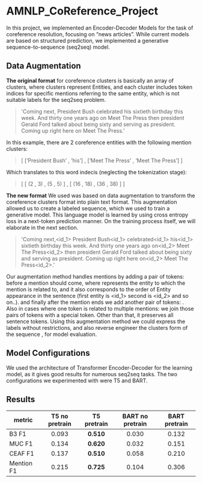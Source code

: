 # AMNLP_CoReference_Project
In this project, we implemented an Encoder-Decoder Models for the task of coreference resolution, focusing on “news articles”. While current models are based on structured prediction, we implemented a generative sequence-to-sequence (seq2seq) model.

## Data Augmentation
**The original format** for coreference clusters is basically an array of clusters, where clusters represent Entities, and each cluster includes token indices for specific mentions referring to the same entity, which is not suitable labels for the seq2seq problem.

>'Coming next, President Bush celebrated his sixtieth birthday this week. And thirty one years ago on Meet The Press then president Gerald Ford talked about being sixty and serving as president. Coming up right here on Meet The Press.'

In this example, there are 2 coreference entities with the following mention clusters: 

>[ [‘President Bush’ , ’his’] , [‘Meet The Press’ , ‘Meet The Press’] ]


Which translates to this word indecis (neglecting the tokenization stage):

>[ [ (2 , 3) , (5 , 5) ] , [ (16 , 18) , (36 , 38) ] ]

**The new format** We used was based on data augmentation to transform the coreference clusters format into plain text format. This augmentation allowed us to create a labeled sequence, which we used to train a generative model. This language model is learned by using cross entropy loss in a next-token prediction manner. On the training process itself, we will elaborate in the next section.

>'Coming next,<start><id_1> President Bush<id_1><end> celebrated<start><id_1> his<id_1><end> sixtieth birthday this week. And thirty one years ago on<start><id_2> Meet The Press<id_2><end> then president Gerald Ford talked about being sixty and serving as president. Coming up right here on<start><id_2> Meet The Press<id_2><end>.'

Our augmentation method handles mentions by adding a pair of tokens:  <start> <id> before a mention should come, where <id> represents the entity to which the mention is related to, and it also corresponds to the order of Entity appearance in the sentence (first entity is <id_1> second is <id_2> and so on..). and finally after the mention ends we add another pair of tokens: <id> <end>. Also in cases where one token is related to multiple mentions: we join those pairs of tokens with a special <or> token. Other than that, it preserves all sentence tokens.
Using this augmentation method we could express the labels without restrictions, and also reverse engineer the clusters form of the sequence , for model evaluation.
  
## Model Configurations
We used the architecture of Transformer Encoder-Decoder for the learning model, as it gives good results for numerous seq2seq tasks. The two configurations we experimented with were T5 and BART.
  
## Results
  
| metric        | T5 no pretrain  | T5 pretrain  | BART no pretrain  | BART pretrain |
| ------------- | :--------------:| :-----------:|:-----------------:|:-------------:|
| B3 F1         | 0.093           | **0.510**    | 0.030             | 0.132         |
| MUC F1        | 0.134           | **0.620**    | 0.032             | 0.151         |
| CEAF F1       | 0.137           | **0.510**    | 0.058             | 0.210         |
| Mention F1    | 0.215           | **0.725**    | 0.104             | 0.306         |
